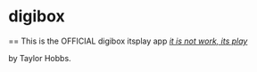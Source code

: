 # digibox

== This is the OFFICIAL digibox itsplay app
[*it is not work, its play*](http://itsplay.com.au)

by Taylor Hobbs.